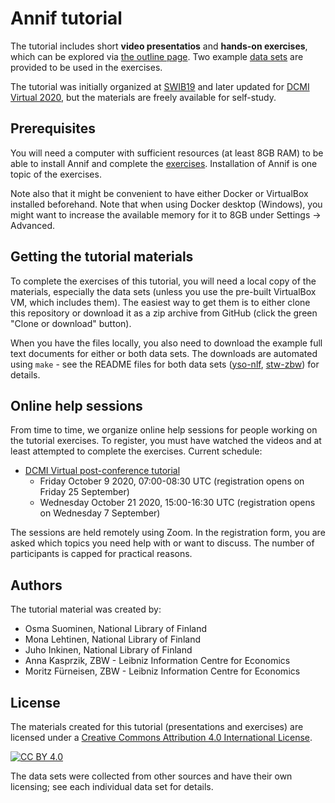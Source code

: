 # Annif tutorial

The tutorial includes short **video presentatios** and **hands-on exercises**, which 
can be explored via [the outline page](exercises/README.md). 
Two example [data sets](data-sets) are provided to be used in the exercises.

The tutorial was initially organized at
[SWIB19](http://swib.org/swib19/programme.html) 
and later updated for 
[DCMI Virtual 2020](http://dublincore.org/conferences/2020/),
but the materials are freely available for self-study.

## Prerequisites

You will need a computer with sufficient resources (at least 8GB RAM) to be
able to install Annif and complete the [exercises](exercises). 
Installation of Annif is one topic of the exercises.

Note also that it might be convenient to have either Docker or VirtualBox
installed beforehand.  Note that when using Docker desktop (Windows), you
might want to increase the available memory for it to 8GB under Settings ->
Advanced.

## Getting the tutorial materials

To complete the exercises of this tutorial, you will need a local copy of the materials,
especially the data sets (unless you use the pre-built VirtualBox VM, which
includes them).  The easiest way to get them is to either clone this
repository or download it as a zip archive from GitHub (click the green "Clone
or download" button).

When you have the files locally, you also need to download the example
full text documents for either or both data sets. The downloads are automated using
`make` - see the README files for both data sets
([yso-nlf](data-sets/yso-nlf), [stw-zbw](data-sets/stw-zbw)) for details.

## Online help sessions

From time to time, we organize online help sessions for people working on the tutorial exercises. To register, you must have watched the videos and at least attempted to complete the exercises. Current schedule:

* [DCMI Virtual post-conference tutorial](https://www.dublincore.org/news/2020/09-11-tutorial-on-automated-subject-indexing-with-annif/)
  * Friday October 9 2020, 07:00-08:30 UTC (registration opens on Friday 25 September)
  * Wednesday October 21 2020, 15:00-16:30 UTC (registration opens on Wednesday 7 September)

The sessions are held remotely using Zoom. In the registration form, you are asked which topics you need help with or want to discuss. The number of participants is capped for practical reasons.

## Authors

The tutorial material was created by:

* Osma Suominen, National Library of Finland
* Mona Lehtinen, National Library of Finland
* Juho Inkinen, National Library of Finland
* Anna Kasprzik, ZBW - Leibniz Information Centre for Economics
* Moritz Fürneisen, ZBW - Leibniz Information Centre for Economics

## License

The materials created for this tutorial (presentations and exercises) are
licensed under a [Creative Commons Attribution 4.0 International License][cc-by].

[![CC BY 4.0][cc-by-image]][cc-by]

The data sets were collected from other sources and have their own
licensing; see each individual data set for details.

[cc-by]: http://creativecommons.org/licenses/by/4.0/
[cc-by-image]: https://i.creativecommons.org/l/by/4.0/88x31.png
